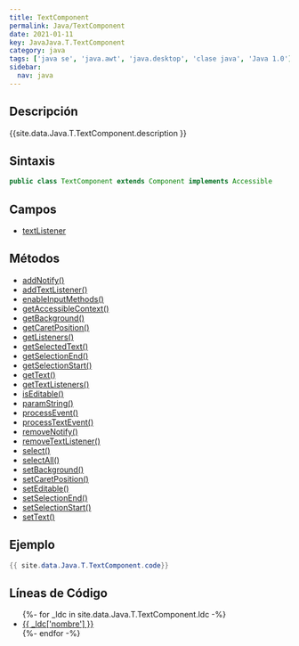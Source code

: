 ```yaml
---
title: TextComponent
permalink: Java/TextComponent
date: 2021-01-11
key: JavaJava.T.TextComponent
category: java
tags: ['java se', 'java.awt', 'java.desktop', 'clase java', 'Java 1.0']
sidebar: 
  nav: java
---
```


## Descripción
{{site.data.Java.T.TextComponent.description }}

## Sintaxis
~~~java
public class TextComponent extends Component implements Accessible
~~~

## Campos
* [textListener](/Java/TextComponent/textListener)

## Métodos
* [addNotify()](/Java/TextComponent/addNotify)
* [addTextListener()](/Java/TextComponent/addTextListener)
* [enableInputMethods()](/Java/TextComponent/enableInputMethods)
* [getAccessibleContext()](/Java/TextComponent/getAccessibleContext)
* [getBackground()](/Java/TextComponent/getBackground)
* [getCaretPosition()](/Java/TextComponent/getCaretPosition)
* [getListeners()](/Java/TextComponent/getListeners)
* [getSelectedText()](/Java/TextComponent/getSelectedText)
* [getSelectionEnd()](/Java/TextComponent/getSelectionEnd)
* [getSelectionStart()](/Java/TextComponent/getSelectionStart)
* [getText()](/Java/TextComponent/getText)
* [getTextListeners()](/Java/TextComponent/getTextListeners)
* [isEditable()](/Java/TextComponent/isEditable)
* [paramString()](/Java/TextComponent/paramString)
* [processEvent()](/Java/TextComponent/processEvent)
* [processTextEvent()](/Java/TextComponent/processTextEvent)
* [removeNotify()](/Java/TextComponent/removeNotify)
* [removeTextListener()](/Java/TextComponent/removeTextListener)
* [select()](/Java/TextComponent/select)
* [selectAll()](/Java/TextComponent/selectAll)
* [setBackground()](/Java/TextComponent/setBackground)
* [setCaretPosition()](/Java/TextComponent/setCaretPosition)
* [setEditable()](/Java/TextComponent/setEditable)
* [setSelectionEnd()](/Java/TextComponent/setSelectionEnd)
* [setSelectionStart()](/Java/TextComponent/setSelectionStart)
* [setText()](/Java/TextComponent/setText)

## Ejemplo
~~~java
{{ site.data.Java.T.TextComponent.code}}
~~~

## Líneas de Código
<ul>
{%- for _ldc in site.data.Java.T.TextComponent.ldc -%}
   <li>
       <a href="{{_ldc['url'] }}">{{ _ldc['nombre'] }}</a>
   </li>
{%- endfor -%}
</ul>
